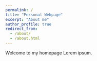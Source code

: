 ```yaml
---
permalink: /
title: "Personal Webpage"
excerpt: "About me"
author_profile: true
redirect_from:
  - /about/
  - /about.html
---
```


Welcome to my homepage
Lorem ipsum.
